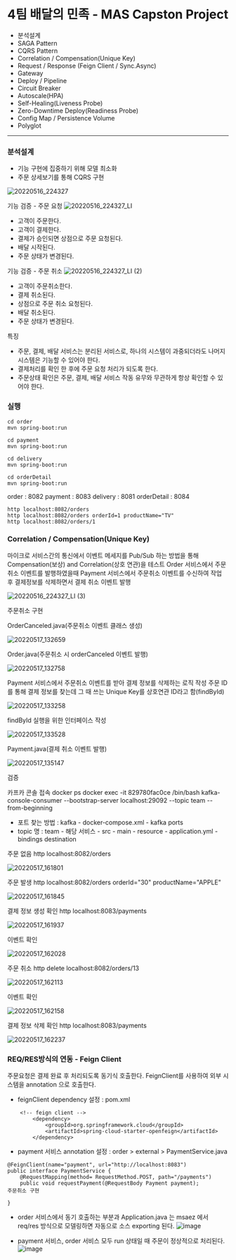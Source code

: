 # 4팀 배달의 민족 - MAS Capston Project

- 분석설계
- SAGA Pattern
- CQRS Pattern
- Correlation / Compensation(Unique Key)
- Request / Response (Feign Client / Sync.Async)
- Gateway
- Deploy / Pipeline
- Circuit Breaker
- Autoscale(HPA)
- Self-Healing(Liveness Probe)
- Zero-Downtime Deploy(Readiness Probe)
- Config Map / Persistence Volume
- Polyglot

---

### 분석설계
- 기능 구현에 집중하기 위해 모델 최소화
- 주문 상세보기를 통해 CQRS 구현

![20220516_224327](https://user-images.githubusercontent.com/25494054/168607817-35bc6c76-4763-4f82-8b68-cddafd15d713.png)

기능 검증 - 주문 요청
![20220516_224327_LI](https://user-images.githubusercontent.com/25494054/168608474-a89cd66c-bb35-47ff-acfa-a038dfb2aa45.jpg)
- 고객이 주문한다.
- 고객이 결제한다.
- 결제가 승인되면 상점으로 주문 요청된다.
- 배달 시작된다.
- 주문 상태가 변경된다.

기능 검증 - 주문 취소
![20220516_224327_LI (2)](https://user-images.githubusercontent.com/25494054/168608490-9e503939-9bd0-49cf-81b8-f5690bffe006.jpg)
- 고객이 주문취소한다.
- 결제 취소된다.
- 상점으로 주문 취소 요청된다.
- 배달 취소된다.
- 주문 상태가 변경된다.

특징
- 주문, 결제, 배달 서비스는 분리된 서비스로, 하나의 시스템이 과중되더라도 나머지 시스템은 기능할 수 있어야 한다. 
- 결제처리를 확인 한 후에 주문 요청 처리가 되도록 한다. 
- 주문상태 확인은 주문, 결제, 배달 서비스 작동 유무와 무관하게 항상 확인할 수 있어야 한다. 

### 실행
```
cd order
mvn spring-boot:run
```

```
cd payment
mvn spring-boot:run
```

```
cd delivery
mvn spring-boot:run
```

```
cd orderDetail
mvn spring-boot:run
```

order : 8082
payment : 8083
delivery : 8081
orderDetail : 8084

```
http localhost:8082/orders
http localhost:8082/orders orderId=1 productName="TV"
http localhost:8082/orders/1
```

### Correlation / Compensation(Unique Key)
마이크로 서비스간의 통신에서 이벤트 메세지를 Pub/Sub 하는 방법을 통해 Compensation(보상) and Correlation(상호 연관)을 테스트
Order 서비스에서 주문취소 이벤트를 발행하였을때 Payment 서비스에서 주문취소 이벤트를 수신하여 작업 후 결제정보를 삭제하면서 결제 취소 이벤트 발행

![20220516_224327_LI (3)](https://user-images.githubusercontent.com/25494054/168731668-4001f6fe-ef5d-4b4d-ba60-fb6c665d77a8.jpg)

주문취소 구현

OrderCanceled.java(주문취소 이벤트 클래스 생성)

![20220517_132659](https://user-images.githubusercontent.com/25494054/168728834-b8981f18-dbe8-450c-a016-54d6506ef289.png)

Order.java(주문취소 시 orderCanceled 이벤트 발행)

![20220517_132758](https://user-images.githubusercontent.com/25494054/168728936-2590a7ca-9fdd-4661-be83-56e2b533bf56.png)

Payment 서비스에서 주문취소 이벤트를 받아 결제 정보를 삭제하는 로직 작성
주문 ID를 통해 결제 정보를 찾는데 그 때 쓰는 Unique Key를 상호연관 ID라고 함(findById)

![20220517_133258](https://user-images.githubusercontent.com/25494054/168729559-46b8f484-b17a-4ad7-85d4-68d17ca943b3.png)

findById 실행을 위한 인터페이스 작성

![20220517_133528](https://user-images.githubusercontent.com/25494054/168729842-c557251b-0870-486e-a21a-824655ae064b.png)

Payment.java(결제 취소 이벤트 발행)

![20220517_135147](https://user-images.githubusercontent.com/25494054/168731738-181451c3-918d-49d9-8ccb-4ecf67a6e70e.png)


검증

카프카 콘솔 접속
docker ps
docker exec -it 829780fac0ce /bin/bash
kafka-console-consumer --bootstrap-server localhost:29092 --topic team --from-beginning
* 포트 찾는 방법 : kafka - docker-compose.xml - kafka ports
* topic 명 : team - 해당 서비스 - src - main - resource - application.yml - bindings destination

주문 없음
http localhost:8082/orders

![20220517_161801](https://user-images.githubusercontent.com/25494054/168753220-ba59b169-6c64-4722-b398-d4bbf96508cb.png)

주문 발생
http localhost:8082/orders orderId="30" productName="APPLE"

![20220517_161845](https://user-images.githubusercontent.com/25494054/168753330-d6f40837-8714-4c3d-98ed-0e30855359bb.png)

결제 정보 생성 확인
http localhost:8083/payments

![20220517_161937](https://user-images.githubusercontent.com/25494054/168753374-9effb1e4-b7ca-4382-acdf-aeb19c5e4e93.png)

이벤트 확인

![20220517_162028](https://user-images.githubusercontent.com/25494054/168753474-7422345e-de57-460a-9705-d05825c5160b.png)

주문 취소
http delete localhost:8082/orders/13

![20220517_162113](https://user-images.githubusercontent.com/25494054/168753516-4e23343d-adf6-47f0-a434-5afb92d26688.png)

이벤트 확인

![20220517_162158](https://user-images.githubusercontent.com/25494054/168753564-a0137f20-7b2e-4071-95be-8b96611303c8.png)

결제 정보 삭제 확인
http localhost:8083/payments

![20220517_162237](https://user-images.githubusercontent.com/25494054/168753603-a3579ccb-7546-4914-86b3-86cf85490e36.png)

### REQ/RES방식의 연동 - Feign Client
주문요청은 결제 완료 후 처리되도록 동기식 호출한다. FeignClient를 사용하여 외부 시스템을 annotation 으로 호출한다.

- feignClient dependency 설정 : pom.xml
```
    <!-- feign client -->
		<dependency>
			<groupId>org.springframework.cloud</groupId>
			<artifactId>spring-cloud-starter-openfeign</artifactId>
		</dependency>
```
- payment 서비스 annotation 설정 : order > external > PaymentService.java
```
@FeignClient(name="payment", url="http://localhost:8083")
public interface PaymentService {
    @RequestMapping(method= RequestMethod.POST, path="/payments")
    public void requestPayment(@RequestBody Payment payment);
주문취소 구현

}
```
- order 서비스에서 동기 호출하는 부분과 Application.java 는 msaez 에서 req/res 방식으로 모델링하면 자동으로 소스 exporting 된다.
![image](https://user-images.githubusercontent.com/29937411/168734691-d7f7555c-a0f8-4ba4-9fcc-f20b3d76bcb1.png)

- payment 서비스, order 서비스 모두 run 상태일 때 주문이 정상적으로 처리된다.
![image](https://user-images.githubusercontent.com/29937411/168734842-7b887a49-7cfb-4d88-a186-8bd0f3f2ff5d.png)
